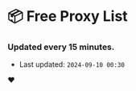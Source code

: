 # :package: Free Proxy List
### Updated every 15 minutes.

- Last updated: `2024-09-10 00:30`

:heart:
